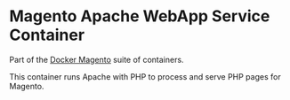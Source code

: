 # Magento Apache WebApp Service Container

Part of the [Docker Magento](https://github.com/kojiromike/docker-magento)
suite of containers.

This container runs Apache with PHP to process and serve PHP pages for Magento.
